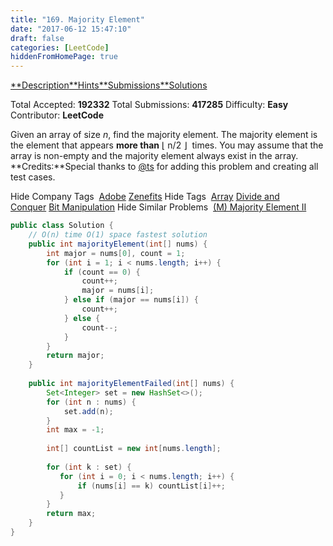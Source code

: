 ```yaml
---
title: "169. Majority Element"
date: "2017-06-12 15:47:10"
draft: false
categories: [LeetCode]
hiddenFromHomePage: true
---
```

[**Description](https://leetcode.com/problems/majority-element/#/description)[**Hints](https://leetcode.com/problems/majority-element/#/hints)[**Submissions](https://leetcode.com/problems/majority-element/#/submissions)[**Solutions](https://leetcode.com/problems/majority-element/#/solutions)

Total Accepted: **192332**
Total Submissions: **417285**
Difficulty: **Easy**
Contributor: **LeetCode**

Given an array of size *n*, find the majority element. The majority element is the element that appears **more than** ⌊ n/2 ⌋
 times.
You may assume that the array is non-empty and the majority element always exist in the array.
**Credits:**Special thanks to [@ts](https://oj.leetcode.com/discuss/user/ts) for adding this problem and creating all test cases.

Hide Company Tags
 [Adobe](https://leetcode.com/company/adobe/) [Zenefits](https://leetcode.com/company/zenefits/)
Hide Tags
 [Array](https://leetcode.com/tag/array/) [Divide and Conquer](https://leetcode.com/tag/divide-and-conquer/) [Bit Manipulation](https://leetcode.com/tag/bit-manipulation/)
Hide Similar Problems
 [(M) Majority Element II](https://leetcode.com/problems/majority-element-ii/)

```java
public class Solution {
    // O(n) time O(1) space fastest solution
    public int majorityElement(int[] nums) {
        int major = nums[0], count = 1;
        for (int i = 1; i < nums.length; i++) {
            if (count == 0) {
                count++;
                major = nums[i];
            } else if (major == nums[i]) {
                count++;
            } else {
                count--;
            }
        }
        return major;
    }
    
    public int majorityElementFailed(int[] nums) {
        Set<Integer> set = new HashSet<>();
        for (int n : nums) {
            set.add(n);
        }
        int max = -1;
        
        int[] countList = new int[nums.length];
        
        for (int k : set) {
           for (int i = 0; i < nums.length; i++) {
               if (nums[i] == k) countList[i]++;
           }
        }
        return max;
    }
}
```

